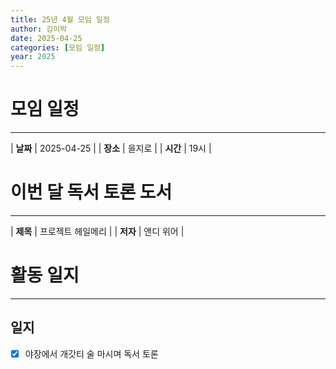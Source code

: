 ```yaml
---
title: 25년 4월 모임 일정
author: 김이박
date: 2025-04-25
categories: [모임 일정]
year: 2025
---
```


# **모임 일정**
---

| **날짜** | 2025-04-25 |
| **장소** | 을지로 |
| **시간** | 19시 |


# **이번 달 독서 토론 도서**
---

| **제목** | 프로젝트 헤일메리 |
| **저자** | 앤디 위어 |

# **활동 일지**
---
## **일지**
  - [x] 야장에서 개갓티 술 마시며 독서 토론
